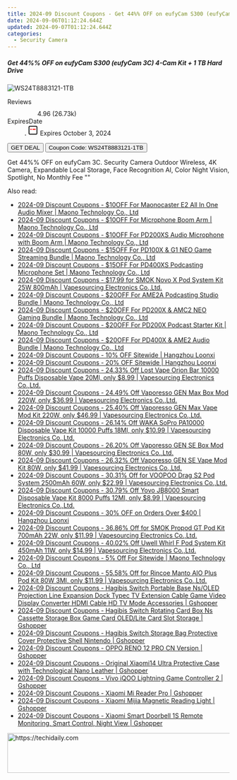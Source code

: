 ```yaml
---
title: 2024-09 Discount Coupons - Get 44%% OFF on eufyCam S300 (eufyCam 3C) 4-Cam Kit + 1 TB Hard Drive | Eufy | Fantasia Trading LLC
date: 2024-09-06T01:12:24.644Z
updated: 2024-09-07T01:12:24.644Z
categories:
  - Security Camera
---
```



<div class="max-w-4xl mx-auto grid grid-cols-1 lg:max-w-5xl lg:gap-x-20 lg:grid-cols-2">
  <div class="relative p-3 col-start-1 row-start-1 flex flex-col-reverse rounded-lg bg-gradient-to-t from-black/75 via-black/0 sm:bg-none sm:row-start-2 sm:p-0 lg:row-start-1">
    <h5 class="mt-1 text-lg font-semibold text-white sm:text-slate-900 md:text-2xl dark:sm:text-white">Get 44%% OFF on eufyCam S300 (eufyCam 3C) 4-Cam Kit + 1 TB Hard Drive</h5>
  </div>
  
  <div class="col-start-1 col-end-3 row-start-1 grid gap-4 sm:mb-6 sm:grid-cols-4 lg:col-start-2 lg:row-span-6 lg:row-end-6 lg:mb-0 lg:gap-6">
      <img src="&quot;&quot;" onClick="javascript:window.open(decodeURIComponent('%22https%3A%2F%2Fwww.shareasale.com%2Fu.cfm%3Fd%3D1232887%26m%3D115200%26u%3D4338022%22'), '_blank');void(0);" alt="WS24T8883121-1TB" class="h-60 w-full rounded-lg object-cover sm:col-span-2 sm:h-52 lg:col-span-full" loading="lazy" />
    
  </div>
  <dl class="row-start-2 mt-4 flex items-center text-xs font-medium sm:row-start-3 sm:mt-1 md:mt-2.5 lg:row-start-2">
    <dt class="sr-only">Reviews</dt>
    <dd class="flex items-center text-indigo-600 dark:text-indigo-400">
      <svg width="24" height="24" fill="none" aria-hidden="true" class="mr-1 stroke-current dark:stroke-indigo-500">
        <path d="m12 5 2 5h5l-4 4 2.103 5L12 16l-5.103 3L9 14l-4-4h5l2-5Z" stroke-width="2" stroke-linecap="round" stroke-linejoin="round" />
      </svg>
      <span>4.96 <span class="font-normal text-slate-400">(26.73k)</span></span>
    </dd>
    <dt class="sr-only">ExpiresDate</dt>
    <dd class="flex items-center">
      <svg width="2" height="2" aria-hidden="true" fill="currentColor" class="mx-3 text-slate-300">
        <circle cx="1" cy="1" r="1" />
      </svg>
      <svg width="24" height="24" viewBox="0 0 24 24" fill="none" stroke="currentColor" stroke-width="2">
        <rect x="3" y="3" width="18" height="18" rx="2" fill="#fff" />
        <path d="M6 10L18 10" stroke="red" stroke-width="2" fill="none" />
        <path d="M10 6L10 18" stroke="#fff" stroke-width="2" fill="none" />
      </svg>
      Expires October 3, 2024    </dd>
  </dl>
  <div class="col-start-1 row-start-3 mt-4 self-center sm:col-start-2 sm:row-span-2 sm:row-start-2 sm:mt-0 lg:col-start-1 lg:row-start-3 lg:row-end-4 lg:mt-6">
    <button type="button" onClick="javascript:window.open(decodeURIComponent('%22https%3A%2F%2Fwww.shareasale.com%2Fu.cfm%3Fd%3D1232887%26m%3D115200%26u%3D4338022%22'), '_blank');void(0);" class="rounded-lg bg-red-600 px-3 py-2 text-sm font-medium leading-6 text-white">GET DEAL</button>
    <button type="button" onClick="javascript:window.open(decodeURIComponent('%22https%3A%2F%2Fwww.shareasale.com%2Fu.cfm%3Fd%3D1232887%26m%3D115200%26u%3D4338022%22'), '_blank');void(0);" class="border-dashed border-2 border-indigo-600 bg-green-100 text-sm leading-6 font-medium py-2 px-3 rounded-lg">Coupon Code: WS24T8883121-1TB</button>
  </div>
  <p class="col-start-1 mt-4 text-sm leading-6 sm:col-span-2 lg:col-span-1 lg:row-start-4 lg:mt-6 dark:text-slate-400">
    Get 44%% OFF on eufyCam 3C. Security Camera Outdoor Wireless, 4K Camera, Expandable Local Storage, Face Recognition AI, Color Night Vision, Spotlight, No Monthly Fee 
""  </p>
</div>
<span class="atpl-alsoreadstyle">Also read:</span>
<div><ul>
<li><a href="https://coupons.techidaily.com/coupon-1117639-share-156155-sale/"><u>2024-09 Discount Coupons - $10OFF For Maonocaster E2 All In One Audio Mixer | Maono Technology Co., Ltd</u></a></li>
<li><a href="https://coupons.techidaily.com/coupon-1117640-share-156155-sale/"><u>2024-09 Discount Coupons - $10OFF For Microphone Boom Arm | Maono Technology Co., Ltd</u></a></li>
<li><a href="https://coupons.techidaily.com/coupon-1117638-share-156155-sale/"><u>2024-09 Discount Coupons - $10OFF For PD200XS Audio Microphone with Boom Arm | Maono Technology Co., Ltd</u></a></li>
<li><a href="https://coupons.techidaily.com/coupon-1117636-share-156155-sale/"><u>2024-09 Discount Coupons - $15OFF For PD100X & G1 NEO Game Streaming Bundle | Maono Technology Co., Ltd</u></a></li>
<li><a href="https://coupons.techidaily.com/coupon-1117637-share-156155-sale/"><u>2024-09 Discount Coupons - $15OFF For PD400XS Podcasting Microphone Set | Maono Technology Co., Ltd</u></a></li>
<li><a href="https://coupons.techidaily.com/coupon-681870-share-90958-sale/"><u>2024-09 Discount Coupons - $17.99 for SMOK Novo X Pod System Kit 25W 800mAh | Vapesourcing Electronics Co.,Ltd.</u></a></li>
<li><a href="https://coupons.techidaily.com/coupon-1117635-share-156155-sale/"><u>2024-09 Discount Coupons - $20OFF For AME2A Podcasting Studio Bundle | Maono Technology Co., Ltd</u></a></li>
<li><a href="https://coupons.techidaily.com/coupon-1117615-share-156155-sale/"><u>2024-09 Discount Coupons - $20OFF For PD200X & AMC2 NEO Gaming Bundle | Maono Technology Co., Ltd</u></a></li>
<li><a href="https://coupons.techidaily.com/coupon-1117634-share-156155-sale/"><u>2024-09 Discount Coupons - $20OFF For PD200X Podcast Starter Kit | Maono Technology Co., Ltd</u></a></li>
<li><a href="https://coupons.techidaily.com/coupon-1117604-share-156155-sale/"><u>2024-09 Discount Coupons - $20OFF For PD400X & AME2 Audio Bundle | Maono Technology Co., Ltd</u></a></li>
<li><a href="https://coupons.techidaily.com/coupon-1117607-share-155620-sale/"><u>2024-09 Discount Coupons - 10% OFF Sitewide | Hangzhou Loonxi</u></a></li>
<li><a href="https://coupons.techidaily.com/coupon-1117608-share-155620-sale/"><u>2024-09 Discount Coupons - 20% OFF Sitewide | Hangzhou Loonxi</u></a></li>
<li><a href="https://coupons.techidaily.com/coupon-1078004-share-90958-sale/"><u>2024-09 Discount Coupons - 24.33% Off Lost Vape Orion Bar 10000 Puffs Disposable Vape 20Ml, only $8.99 | Vapesourcing Electronics Co.,Ltd.</u></a></li>
<li><a href="https://coupons.techidaily.com/coupon-1117770-share-90958-sale/"><u>2024-09 Discount Coupons - 24.49% Off Vaporesso GEN Max Box Mod 220W, only $36.99 | Vapesourcing Electronics Co.,Ltd.</u></a></li>
<li><a href="https://coupons.techidaily.com/coupon-1117771-share-90958-sale/"><u>2024-09 Discount Coupons - 25.40% Off Vaporesso GEN Max Vape Mod Kit 220W, only $46.99 | Vapesourcing Electronics Co.,Ltd.</u></a></li>
<li><a href="https://coupons.techidaily.com/coupon-1033811-share-90958-sale/"><u>2024-09 Discount Coupons - 26.14% Off WAKA SoPro PA10000 Disposable Vape Kit 10000 Puffs 18Ml, only $10.99 | Vapesourcing Electronics Co.,Ltd.</u></a></li>
<li><a href="https://coupons.techidaily.com/coupon-1117772-share-90958-sale/"><u>2024-09 Discount Coupons - 26.20% Off Vaporesso GEN SE Box Mod 80W, only $30.99 | Vapesourcing Electronics Co.,Ltd.</u></a></li>
<li><a href="https://coupons.techidaily.com/coupon-1117773-share-90958-sale/"><u>2024-09 Discount Coupons - 26.32% Off Vaporesso GEN SE Vape Mod Kit 80W, only $41.99 | Vapesourcing Electronics Co.,Ltd.</u></a></li>
<li><a href="https://coupons.techidaily.com/coupon-1067719-share-90958-sale/"><u>2024-09 Discount Coupons - 30.31% Off for VOOPOO Drag S2 Pod System 2500mAh 60W, only $22.99 | Vapesourcing Electronics Co.,Ltd.</u></a></li>
<li><a href="https://coupons.techidaily.com/coupon-1079071-share-90958-sale/"><u>2024-09 Discount Coupons - 30.79% Off Yovo JB8000 Smart Disposable Vape Kit 8000 Puffs 12Ml, only $8.99 | Vapesourcing Electronics Co.,Ltd.</u></a></li>
<li><a href="https://coupons.techidaily.com/coupon-1117609-share-155620-sale/"><u>2024-09 Discount Coupons - 30% OFF on Orders Over $400 | Hangzhou Loonxi</u></a></li>
<li><a href="https://coupons.techidaily.com/coupon-1047917-share-90958-sale/"><u>2024-09 Discount Coupons - 36.86% Off for SMOK Propod GT Pod Kit 700mAh 22W, only $11.99 | Vapesourcing Electronics Co.,Ltd.</u></a></li>
<li><a href="https://coupons.techidaily.com/coupon-1062271-share-90958-sale/"><u>2024-09 Discount Coupons - 40.02% Off Uwell Whirl F Pod System Kit 450mAh 11W, only $14.99 | Vapesourcing Electronics Co.,Ltd.</u></a></li>
<li><a href="https://coupons.techidaily.com/coupon-1117603-share-156155-sale/"><u>2024-09 Discount Coupons - 5% Off For Sitewide | Maono Technology Co., Ltd</u></a></li>
<li><a href="https://coupons.techidaily.com/coupon-1031547-share-90958-sale/"><u>2024-09 Discount Coupons - 55.58% Off for Rincoe Manto AIO Plus Pod Kit 80W 3Ml, only $11.99 | Vapesourcing Electronics Co.,Ltd.</u></a></li>
<li><a href="https://coupons.techidaily.com/coupon-1117809-share-97331-sale/"><u>2024-09 Discount Coupons - Hagibis Switch Portable Base Ns/OLED Projection Line Expansion Dock Typec TV Extension Cable Game Video Display Converter HDMI Cable HD TV Mode Accessories | Gshopper</u></a></li>
<li><a href="https://coupons.techidaily.com/coupon-1117808-share-97331-sale/"><u>2024-09 Discount Coupons - Hagibis Switch Rotating Card Box Ns Cassette Storage Box Game Card OLED/Lite Card Slot Storage | Gshopper</u></a></li>
<li><a href="https://coupons.techidaily.com/coupon-1117807-share-97331-sale/"><u>2024-09 Discount Coupons - Hagibis Switch Storage Bag Protective Cover Protective Shell Nintendo | Gshopper</u></a></li>
<li><a href="https://coupons.techidaily.com/coupon-1117806-share-97331-sale/"><u>2024-09 Discount Coupons - OPPO RENO 12 PRO CN Version | Gshopper</u></a></li>
<li><a href="https://coupons.techidaily.com/coupon-1117801-share-97331-sale/"><u>2024-09 Discount Coupons - Original Xiaomi14 Ultra Protective Case with Technological Nano Leather | Gshopper</u></a></li>
<li><a href="https://coupons.techidaily.com/coupon-1117803-share-97331-sale/"><u>2024-09 Discount Coupons - Vivo iQOO Lightning Game Controller 2 | Gshopper</u></a></li>
<li><a href="https://coupons.techidaily.com/coupon-1117804-share-97331-sale/"><u>2024-09 Discount Coupons - Xiaomi Mi Reader Pro | Gshopper</u></a></li>
<li><a href="https://coupons.techidaily.com/coupon-1117802-share-97331-sale/"><u>2024-09 Discount Coupons - Xiaomi Mijia Magnetic Reading Light | Gshopper</u></a></li>
<li><a href="https://coupons.techidaily.com/coupon-1117805-share-97331-sale/"><u>2024-09 Discount Coupons - Xiaomi Smart Doorbell 1S Remote Monitoring, Smart Control, Night View | Gshopper</u></a></li>
</ul></div>

<ins class="adsbygoogle"
      style="display:block"
      data-ad-client="ca-pub-7571918770474297"
      data-ad-slot="8358498916"
      data-ad-format="auto"
      data-full-width-responsive="true"></ins>
<!-- affiliate ads begin -->
<a href="https://appsumo.8odi.net/c/5597632/2123735/7443" target="_top" id="2123735">
  <img src="//a.impactradius-go.com/display-ad/7443-2123735" border="0" alt="https://techidaily.com" width="600" height="90"/>
</a>
<img height="0" width="0" src="https://appsumo.8odi.net/i/5597632/2123735/7443" style="position:absolute;visibility:hidden;" border="0" />
<!-- affiliate ads end -->